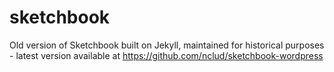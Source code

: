 sketchbook
==========

Old version of Sketchbook built on Jekyll, maintained for historical purposes - latest version available at https://github.com/nclud/sketchbook-wordpress
